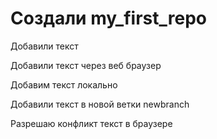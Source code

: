 ﻿#  Создали my_first_repo


Добавили текст

Добавили текст через веб браузер


Добавим текст локально


Добавили текст в новой ветки newbranch

Разрешаю конфликт текст в браузере 
